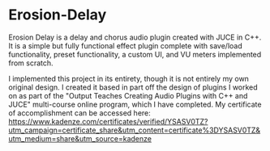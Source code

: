 # Erosion-Delay

Erosion Delay is a delay and chorus audio plugin created with JUCE in C++.
It is a simple but fully functional effect plugin complete with save/load functionality, preset functionality, a custom UI, and VU meters implemented from scratch.

I implemented this project in its entirety, though it is not entirely my own original design. I created it based in part off the design of plugins I worked on as part of the "Output Teaches Creating Audio Plugins with C++ and JUCE" multi-course online program, which I have completed. My certificate of accomplishment can be accessed here: https://www.kadenze.com/certificates/verified/YSASV0TZ?utm_campaign=certificate_share&utm_content=certificate%3DYSASV0TZ&utm_medium=share&utm_source=kadenze
